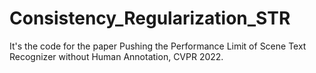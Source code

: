 # Consistency_Regularization_STR
It's the code for the paper Pushing the Performance Limit of Scene Text Recognizer without Human Annotation, CVPR 2022.
